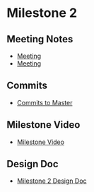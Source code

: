 # Milestone 2

## Meeting Notes
- [Meeting ]()
- [Meeting ]()

## Commits

- [Commits to Master]()

## Milestone Video

- [Milestone  Video]()

## Design Doc

 - [Milestone 2 Design Doc]() 

